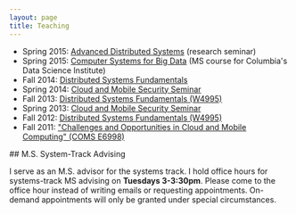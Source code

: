 ```yaml
---
layout: page
title: Teaching
---
```


* Spring 2015: <a href=" https://roxanageambasu.github.io/ds2-class/">Advanced Distributed Systems</a> (research seminar)</li>
* Spring 2015: <a href=" https://columbia.github.io/systems-bigdata-class/">Computer Systems for Big Data</a> (MS course for Columbia's Data Science Institute)</li>
* Fall 2014: <a href=" https://roxanageambasu.github.io/ds-class/">Distributed Systems Fundamentals</a></li>
* Spring 2014: <a href="http://www.cs.columbia.edu/teaching/CloudMobileS14">Cloud and Mobile Security Seminar</a></li>
* Fall 2013: <a href="https://www.cs.columbia.edu/~du/ds/">Distributed Systems Fundamentals (W4995)</a></li>
* Spring 2013: <a href="http://www.cs.columbia.edu/teachingCloudMobileS13">Cloud and Mobile Security Seminar</a></li>
* Fall 2012: <a href="http://www.cs.columbia.edu/teaching/DistributedSystemsF12">Distributed Systems Fundamentals (W4995)</a></li>
* Fall 2011: <a href="http://www.cs.columbia.edu/teaching/COMS-E6998-7-Fall-2011/">"Challenges and Opportunities in Cloud and Mobile Computing" (COMS E6998)</a></li>

<div id="msadvising"></div>
## M.S. System-Track Advising

I serve as an M.S. advisor for the systems track. 
I hold office hours for systems-track MS advising on **Tuesdays 3-3:30pm**.
Please come to the office hour instead of writing emails or requesting appointments.
On-demand appointments will only be granted under special circumstances.
</p>


